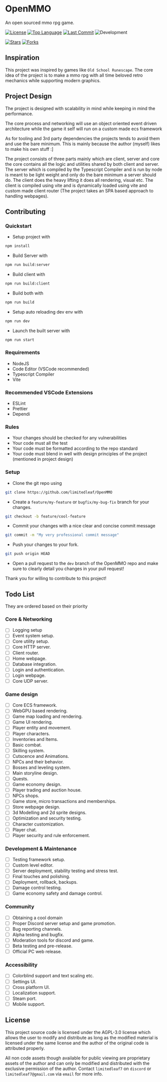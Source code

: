 # OpenMMO

An open sourced mmo rpg game.

[![License](https://img.shields.io/badge/License-AGPL--3.0-blue.svg)](https://www.gnu.org/licenses/agpl-3.0) [![Top Language](https://img.shields.io/github/languages/top/limitedleaf/OpenMMO.svg)](https://github.com/limitedleaf/OpenMMO) [![Last Commit](https://img.shields.io/github/last-commit/limitedleaf/OpenMMO.svg)](https://github.com/limitedleaf/OpenMMO/commits)
 ![Development](https://img.shields.io/badge/Status-Dev-orange)

[![Stars](https://img.shields.io/github/stars/limitedleaf/OpenMMO?style=social)](https://github.com/limitedleaf/OpenMMO/stargazers)
[![Forks](https://img.shields.io/github/forks/limitedleaf/OpenMMO?style=social)](https://github.com/limitedleaf/OpenMMO/network/members)

## Inspiration

This project was inspired by games like `Old School Runescape`. The core idea of the project is to make a mmo rpg with all time beloved retro mechanics while supporting modern graphics.

## Project Design

The project is designed with scalability in mind while keeping in mind the performance.

The core process and networking will use an object oriented event driven architecture while the game it self will run on a custom made ecs framework

As for tooling and 3rd party dependencies the projects tends to avoid them and use the bare minimum. This is mainly because the author (myself) likes to make his own stuff :]

The project consists of three parts mainly which are client, server and core the core contains all the logic and utilities shared by both client and server. The server which is compiled by the Typescript Compiler and is run by node is meant to be light weight and only do the bare minimum a server should do. The client does the heavy lifting it does all rendering, visual etc. The client is compiled using vite and is dynamically loaded using vite and custom made client router (The project takes an SPA based approach to handling webpages).

## Contributing

### Quickstart

- Setup project with

```bash
npm install
```

- Build Server with

```bash
npm run build:server
```

- Build client with

```bash
npm run build:client
```

- Build both with

```bash
npm run build
```

- Setup auto reloading dev env with

```bash
npm run dev
```

- Launch the built server with

```bash
npm run start
```

### Requirements

- NodeJS
- Code Editor (VSCode recommended)
- Typescript Compiler
- Vite

### Recommended VSCode Extensions

- ESLint
- Prettier
- Dependi

### Rules

- Your changes should be checked for any vulnerabilities
- Your code must all the test
- Your code must be formatted according to the repo standard
- Your code must blend in well with design principles of the project (mentioned in project design)

### Setup

- Clone the git repo using

```bash
git clone https://github.com/limitedleaf/OpenMMO
```

- Create a `feature/my-feature` or `bugfix/my-bug-fix` branch for your changes.

```bash
git checkout -b feature/cool-feature
```

- Commit your changes with a nice clear and concise commit message

```bash
git commit -m "My very professional commit message"
```

- Push your changes to your fork.

```bash
git push origin HEAD
```

- Open a pull request to the `dev` branch of the OpenMMO repo and make sure to clearly detail you changes in your pull request!

Thank you for willing to contribute to this project!

## Todo List

They are ordered based on their priority

### Core & Networking

- [ ] Logging setup
- [ ] Event system setup.
- [ ] Core utility setup.
- [ ] Core HTTP server.
- [ ] Client router.
- [ ] Home webpage.
- [ ] Database integration.
- [ ] Login and authentication.
- [ ] Login webpage.
- [ ] Core UDP server.

### Game design

- [ ] Core ECS framework.
- [ ] WebGPU based rendering.
- [ ] Game map loading and rendering.
- [ ] Game UI rendering.
- [ ] Player entity and movement.
- [ ] Player characters.
- [ ] Inventories and Items.
- [ ] Basic combat.
- [ ] Skilling system.
- [ ] Cutscence and Animations.
- [ ] NPCs and their behavior.
- [ ] Bosses and leveling system.
- [ ] Main storyline design.
- [ ] Quests.
- [ ] Game economy design.
- [ ] Player trading and auction house.
- [ ] NPCs shops.
- [ ] Game store, micro transactions and memberships.
- [ ] Store webpage design.
- [ ] 3d Modelling and 2d sprite designs.
- [ ] Optimization and security testing.
- [ ] Character customization.
- [ ] Player chat.
- [ ] Player security and rule enforcement.

### Development & Maintenance

- [ ] Testing framework setup.
- [ ] Custom level editor.
- [ ] Server deployment, stability testing and stress test.
- [ ] Final touches and polishing.
- [ ] Deployment, rollback, backups.
- [ ] Damage control testing.
- [ ] Game economy safety and damage control.

### Community

- [ ] Obtaining a cool domain
- [ ] Proper Discord server setup and game promotion.
- [ ] Bug reporting channels.
- [ ] Alpha testing and bugfix.
- [ ] Moderation tools for discord and game.
- [ ] Beta testing and pre-release.
- [ ] Official PC web release.

### Accessibility

- [ ] Colorblind support and text scaling etc.
- [ ] Settings  UI.
- [ ] Cross platform UI.
- [ ] Localization support.
- [ ] Steam port.
- [ ] Mobile support.

## License

This project source code is licensed under the AGPL-3.0 license which allows the user to modify and distribute as long as the modified material is licensed under the same license and the author of the original code is attributed properly.

All non code assets though available for public viewing are proprietary assets of the author and can only be modified and distributed with the exclusive permission of the author. Contact `limitedleaf7` on `discord` or `limitedleaf7@gmail.com` via `email` for more info.
